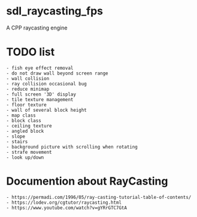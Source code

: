 # sdl_raycasting_fps
A CPP raycasting engine

# TODO list
    - fish eye effect removal
    - do not draw wall beyond screen range
    - wall collision
    - ray collision occasional bug
    - reduce minimap
    - full screen '3D' display
    - tile texture management
    - floor texture
    - wall of several block height
    - map class
    - block class
    - ceiling texture
    - angled block
    - slope
    - stairs
    - background picture with scrolling when rotating
    - strafe movement
    - look up/down

# Documention about RayCasting
    - https://permadi.com/1996/05/ray-casting-tutorial-table-of-contents/
    - https://lodev.org/cgtutor/raycasting.html
    - https://www.youtube.com/watch?v=gYRrGTC7GtA


